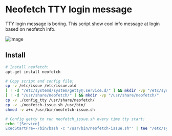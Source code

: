 # Neofetch TTY login message
TTY login message is boring. This script show cool info message at login based on neofetch info.

![image](https://user-images.githubusercontent.com/32820131/40976478-92efc988-68ce-11e8-98ec-f5313a773000.png)


## Install
```bash
# Install neofetch:
apt-get install neofetch

# Copy script and config file:
cp -v /etc/issue /etc/issue.old
[ ! -d "/etc/systemd/system/getty@.service.d/" ] && mkdir -vp "/etc/systemd/system/getty@.service.d/"
[ ! -d "/usr/share/neofetch/" ] && mkdir -vp "/usr/share/neofetch/"
cp -v ./config_tty /usr/share/neofetch/
cp -v ./neofetch-issue.sh /usr/bin/
chmod -v a+x /usr/bin/neofetch-issue.sh

# Config getty to run neofetch_issue.sh every time tty start:
echo '[Service]
ExecStartPre=-/bin/bash -c "/usr/bin/neofetch-issue.sh"' | tee "/etc/systemd/system/getty@.service.d/override.conf"

```
